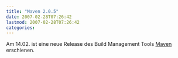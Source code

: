 ```yaml
---
title: "Maven 2.0.5"
date: 2007-02-28T07:26:42
lastmod: 2007-02-28T07:26:42
categories:
---
```

Am 14.02. ist eine neue Release des Build Management Tools <a href="http://maven.apache.org"  title="Maven">Maven</a> erschienen.
